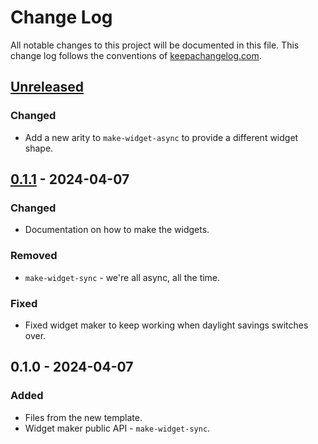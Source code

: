 # Change Log
All notable changes to this project will be documented in this file. This change log follows the conventions of [keepachangelog.com](http://keepachangelog.com/).

## [Unreleased]
### Changed
- Add a new arity to `make-widget-async` to provide a different widget shape.

## [0.1.1] - 2024-04-07
### Changed
- Documentation on how to make the widgets.

### Removed
- `make-widget-sync` - we're all async, all the time.

### Fixed
- Fixed widget maker to keep working when daylight savings switches over.

## 0.1.0 - 2024-04-07
### Added
- Files from the new template.
- Widget maker public API - `make-widget-sync`.

[Unreleased]: https://sourcehost.site/your-name/a3comp348/compare/0.1.1...HEAD
[0.1.1]: https://sourcehost.site/your-name/a3comp348/compare/0.1.0...0.1.1
